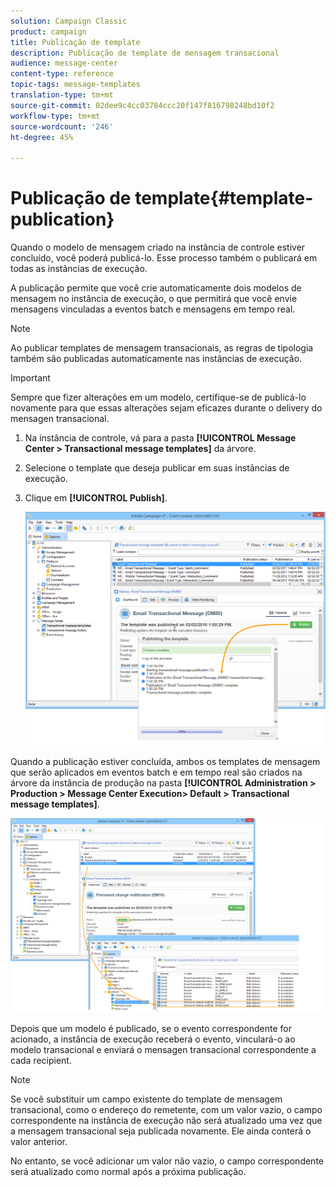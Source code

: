 ```yaml
---
solution: Campaign Classic
product: campaign
title: Publicação de template
description: Publicação de template de mensagem transacional
audience: message-center
content-type: reference
topic-tags: message-templates
translation-type: tm+mt
source-git-commit: 02dee9c4cc03784ccc20f147f816798248bd10f2
workflow-type: tm+mt
source-wordcount: '246'
ht-degree: 45%

---
```



# Publicação de template{#template-publication}

Quando o modelo de mensagem criado na instância de controle estiver concluído, você poderá publicá-lo. Esse processo também o publicará em todas as instâncias de execução.

A publicação permite que você crie automaticamente dois modelos de mensagem no instância de execução, o que permitirá que você envie mensagens vinculadas a eventos batch e mensagens em tempo real.

>[!NOTE]
>
>Ao publicar templates de mensagem transacionais, as regras de tipologia também são publicadas automaticamente nas instâncias de execução.

>[!IMPORTANT]
>
>Sempre que fizer alterações em um modelo, certifique-se de publicá-lo novamente para que essas alterações sejam eficazes durante o delivery do mensagen transacional.

1. Na instância de controle, vá para a pasta **[!UICONTROL Message Center > Transactional message templates]** da árvore.
1. Selecione o template que deseja publicar em suas instâncias de execução.
1. Clique em **[!UICONTROL Publish]**.

   ![](assets/messagecenter_publish_model_008.png)

Quando a publicação estiver concluída, ambos os templates de mensagem que serão aplicados em eventos batch e em tempo real são criados na árvore da instância de produção na pasta **[!UICONTROL Administration > Production > Message Center Execution> Default > Transactional message templates]**.

![](assets/messagecenter_deployed_model_001.png)

Depois que um modelo é publicado, se o evento correspondente for acionado, a instância de execução receberá o evento, vinculará-o ao modelo transacional e enviará o mensagen transacional correspondente a cada recipient.

>[!NOTE]
>
>Se você substituir um campo existente do template de mensagem transacional, como o endereço do remetente, com um valor vazio, o campo correspondente na instância de execução não será atualizado uma vez que a mensagem transacional seja publicada novamente. Ele ainda conterá o valor anterior.
>
>No entanto, se você adicionar um valor não vazio, o campo correspondente será atualizado como normal após a próxima publicação.
